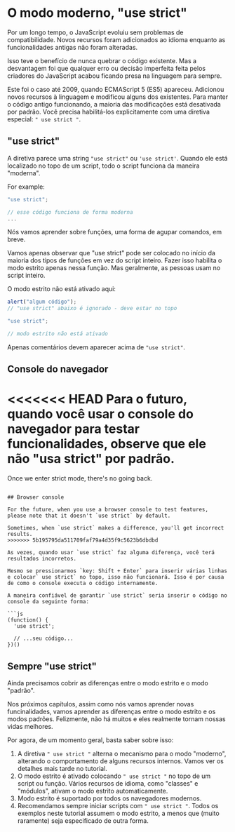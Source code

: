 # O modo moderno, "use strict"

Por um longo tempo, o JavaScript evoluiu sem problemas de compatibilidade. Novos recursos foram adicionados ao idioma enquanto as funcionalidades antigas não foram alteradas.

Isso teve o benefício de nunca quebrar o código existente. Mas a desvantagem foi que qualquer erro ou decisão imperfeita feita pelos criadores do JavaScript acabou ficando presa na linguagem para sempre.

Este foi o caso até 2009, quando ECMAScript 5 (ES5) apareceu. Adicionou novos recursos à linguagem e modificou alguns dos existentes. Para manter o código antigo funcionando, a maioria das modificações está desativada por padrão. Você precisa habilitá-los explicitamente com uma diretiva especial: `" use strict "`.

## "use strict"

A diretiva parece uma string `"use strict"` ou `'use strict'`. Quando ele está localizado no topo de um script, todo o script funciona da maneira "moderna".

For example:

```js
"use strict";

// esse código funciona de forma moderna
...
```

Nós vamos aprender sobre funções, uma forma de agupar comandos, em breve.


Vamos apenas observar que "use strict" pode ser colocado no início da maioria dos tipos de funções em vez do script inteiro. Fazer isso habilita o modo estrito apenas nessa função. Mas geralmente, as pessoas usam no script inteiro.

O modo estrito não está ativado aqui:

```js no-strict
alert("algum código");
// "use strict" abaixo é ignorado - deve estar no topo

"use strict";

// modo estrito não está ativado
```

Apenas comentários devem aparecer acima de `"use strict"`.

## Console do navegador

<<<<<<< HEAD
Para o futuro, quando você usar o console do navegador para testar funcionalidades, observe que ele não "usa strict" por padrão.
=======
Once we enter strict mode, there's no going back.
```

## Browser console

For the future, when you use a browser console to test features, please note that it doesn't `use strict` by default.

Sometimes, when `use strict` makes a difference, you'll get incorrect results.
>>>>>>> 5b195795da511709faf79a4d35f9c5623b6dbdbd

As vezes, quando usar `use strict` faz alguma diferença, você terá resultados incorretos.

Mesmo se pressionarmos `key: Shift + Enter` para inserir várias linhas e colocar` use strict` no topo, isso não funcionará. Isso é por causa de como o console executa o código internamente.

A maneira confiável de garantir `use strict` seria inserir o código no console da seguinte forma:

```js
(function() {
  'use strict';

  // ...seu código...
})()
```

## Sempre "use strict"

Ainda precisamos cobrir as diferenças entre o modo estrito e o modo "padrão".

Nos próximos capítulos, assim como nós vamos aprender novas funcinalidades, vamos aprender as diferenças entre o modo estrito e os modos padrões. Felizmente, não há muitos e eles realmente tornam nossas vidas melhores.

Por agora, de um momento geral, basta saber sobre isso:

1. A diretiva `" use strict "` alterna o mecanismo para o modo "moderno", alterando o comportamento de alguns recursos internos. Vamos ver os detalhes mais tarde no tutorial.
2. O modo estrito é ativado colocando `" use strict "` no topo de um script ou função. Vários recursos de idioma, como "classes" e "módulos", ativam o modo estrito automaticamente.
3. Modo estrito é suportado por todos os navegadores modernos.
4. Recomendamos sempre iniciar scripts com `" use strict "`. Todos os exemplos neste tutorial assumem o modo estrito, a menos que (muito raramente) seja especificado de outra forma.
